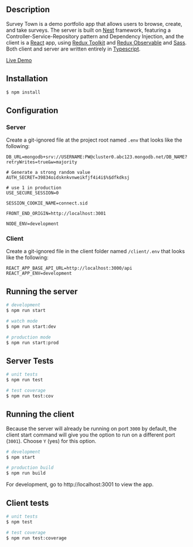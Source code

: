 ## Description

Survey Town is a demo portfolio app that allows users to browse, create, and take surveys. The server is built on [Nest](https://nestjs.com) framework, featuring a Controller-Service-Repository pattern and Dependency Injection, and the client is a [React](https://reactjs.org) app, using [Redux Toolkit](https://redux-toolkit.js.org/) and [Redux Observable](https://redux-observable.js.org/) and [Sass](https://sass-lang.com/). Both client and server are written entirely in [Typescript](https://www.typescriptlang.org/).

[Live Demo](https://surveytown.net)

## Installation

```bash
$ npm install
```

## Configuration

### Server
Create a git-ignored file at the project root named `.env` that looks like the following:

```
DB_URL=mongodb+srv://USERNAME:PW@cluster0.abc123.mongodb.net/DB_NAME?retryWrites=true&w=majority

# Generate a strong random value 
AUTH_SECRET=39834oidsknkvnweikfjf4i4i$%$dfkdksj

# use 1 in production
USE_SECURE_SESSION=0

SESSION_COOKIE_NAME=connect.sid

FRONT_END_ORIGIN=http://localhost:3001

NODE_ENV=development
```

### Client
Create a git-ignored file in the client folder named `/client/.env` that looks like the following:

```
REACT_APP_BASE_API_URL=http://localhost:3000/api
REACT_APP_ENV=development
```


## Running the server

```bash
# development
$ npm run start

# watch mode
$ npm run start:dev

# production mode
$ npm run start:prod
```

## Server Tests

```bash
# unit tests
$ npm run test

# test coverage
$ npm run test:cov
```

## Running the client
Because the server will already be running on port `3000` by default, the client start command will give you the option to run on a different port (`3001`). Choose `Y` (yes) for this option.

```bash
# development
$ npm start

# production build
$ npm run build
```

For development, go to http://localhost:3001 to view the app.

## Client tests

```bash
# unit tests
$ npm test

# test coverage
$ npm run test:coverage
```